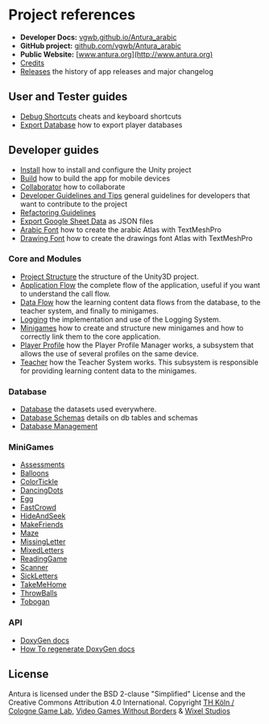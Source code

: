 # Project references

- **Developer Docs:** [vgwb.github.io/Antura_arabic](https://vgwb.github.io/Antura_arabic)
- **GitHub project:** [github.com/vgwb/Antura_arabic](https://github.com/vgwb/Antura_arabic)
- **Public Website:** [www.antura.org](http://www.antura.org)
- [Credits](Credits.md)
- [Releases](Releases.md) the history of app releases and major changelog

## User and Tester guides

- [Debug Shortcuts](HowTo/DebugShortcuts.md) cheats and keyboard shortcuts
- [Export Database](HowTo/ExportPlayerDatabase.md) how to export player databases

## Developer guides

- [Install](HowTo/INSTALL.md) how to install and configure the Unity project
- [Build](HowTo/Build.md) how to build the app for mobile devices
- [Collaborator](Guidelines/Collaborator.md) how to collaborate
- [Developer Guidelines and Tips](Guidelines/DeveloperGuidelines.md) general guidelines for developers that want to contribute to the project
- [Refactoring Guidelines](Guidelines/RefactoringGuidelines.md)
- [Export Google Sheet Data](HowTo/ExportGoogleSheetData.md) as JSON files
- [Arabic Font](HowTo/ArabicFont.md) how to create the arabic Atlas with TextMeshPro
- [Drawing Font](HowTo/DrawingsFont.md) how to create the drawings font Atlas with TextMeshPro

### Core and Modules

- [Project Structure](Guidelines/ProjectStructure.md) the structure of the Unity3D project.
- [Application Flow](Modules/ApplicationFlow.md) the complete flow of the application, useful if you want to understand the call flow.
- [Data Flow](Modules/DataFlow.md) how the learning content data flows from the database, to the teacher system, and finally to minigames.
- [Logging](Modules/Logging.md) the implementation and use of the Logging System.
- [Minigames](Modules/Minigames.md) how to create and structure new minigames and how to correctly link them to the core application.
- [Player Profile](Modules/PlayerProfile.md) how the Player Profile Manager works, a subsystem that allows the use of several profiles on the same device.
- [Teacher](Modules/Teacher.md) how the Teacher System works. This subsystem is responsible for providing learning content data to the minigames.

### Database

- [Database](Modules/Database.md) the datasets used everywhere.
- [Database Schemas](Modules/DatabaseSchemas.md) details on db tables and schemas
- [Database Management](Modules/DatabaseManagement.md)

### MiniGames

- [Assessments](Minigames/Assessments.md)
- [Balloons](Minigames/Balloons.md)
- [ColorTickle](Minigames/ColorTickle.md)
- [DancingDots](Minigames/DancingDots.md)
- [Egg](Minigames/Egg.md)
- [FastCrowd](Minigames/FastCrowd.md)
- [HideAndSeek](Minigames/HideAndSeek.md)
- [MakeFriends](Minigames/MakeFriends.md)
- [Maze](Minigames/Maze.md)
- [MissingLetter](Minigames/MissingLetter.md)
- [MixedLetters](Minigames/MixedLetters.md)
- [ReadingGame](Minigames/ReadingGame.md)
- [Scanner](Minigames/Scanner.md)
- [SickLetters](Minigames/SickLetters.md)
- [TakeMeHome](Minigames/TakeMeHome.md)
- [ThrowBalls](Minigames/ThrowBalls.md)
- [Tobogan](Minigames/Tobogan.md)

### API

- [DoxyGen docs](API/index.html)
- [How To regenerate DoxyGen docs](HowTo/APIDocsGeneration.html)

## License

Antura is licensed under the BSD 2-clause "Simplified" License and the Creative Commons Attribution 4.0 International.
Copyright [TH Köln / Cologne Game Lab](http://www.colognegamelab.de/), [Video Games Without Borders](http://vgwb.org) & [Wixel Studios](www.wixelstudios.com)
